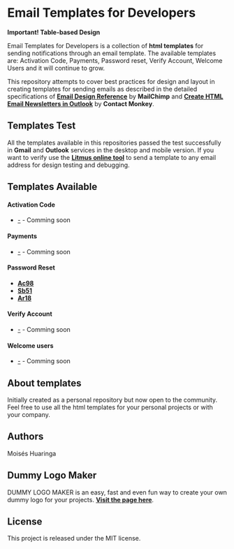 <!-- ![](https://s3-eu-west-1.amazonaws.com/userlike-cdn-blog/20171113-development/header-development-news.png) -->

# Email Templates for Developers <html>

**Important! Table-based Design**

<!-- You can review the detail of the available templates by visiting the [**Email Templates for Developers page**](https://google.com). -->

Email Templates for Developers is a collection of **html templates** for sending notifications through an email template. The available templates are: Activation Code, Payments, Password reset, Verify Account, Welcome Users and it will continue to grow.

This repository attempts to cover best practices for design and layout in creating templates for sending emails as described in the detailed specifications of [**Email Design Reference**](https://templates.mailchimp.com/getting-started/html-email-basics/) by **MailChimp** and [**Create HTML Email Newsletters in Outlook**](https://www.contactmonkey.com/blog/outlook-rendering-issues) by **Contact Monkey**.

## Templates Test

All the templates available in this repositories passed the test successfully in **Gmail** and **Outlook** services in the desktop and mobile version. If you want to verify use the [**Litmus online tool**](https://putsmail.com/tests/new) to send a template to any email address for design testing and debugging.

## Templates Available
#### Activation Code
* [-]() - Comming soon

#### Payments
* [-]() - Comming soon

#### Password Reset
* [**Ac98**](https://moiseshp.github.io/email-templates-for-developers/templates/password-reset/Ac89.html)
* [**Sb51**](https://moiseshp.github.io/email-templates-for-developers/templates/password-reset/Sb51.html)
* [**Ar18**](https://moiseshp.github.io/email-templates-for-developers/templates/password-reset/Ar18.html)

#### Verify Account
* [-]() - Comming soon

#### Welcome users
* [-]() - Comming soon

## About templates
Initially created as a personal repository but now open to the community. Feel free to use all the html templates for your personal projects or with your company.

##  Authors
Moisés Huaringa

## Dummy Logo Maker
DUMMY LOGO MAKER is an easy, fast and even fun way to create your own dummy logo for your projects. [**Visit the page here**](https://moiseshp.github.io/dummy-logo-maker).

## License
This project is released under the MIT license.
